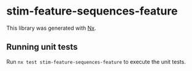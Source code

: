 # stim-feature-sequences-feature

This library was generated with [Nx](https://nx.dev).

## Running unit tests

Run `nx test stim-feature-sequences-feature` to execute the unit tests.
